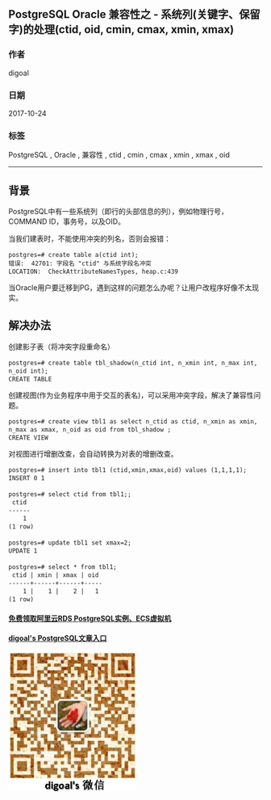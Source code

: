 ## PostgreSQL Oracle 兼容性之 - 系统列(关键字、保留字)的处理(ctid, oid, cmin, cmax, xmin, xmax)   
                    
### 作者                             
digoal                           
                                      
### 日期                                                                                                                                             
2017-10-24                                                                        
                                                                             
### 标签                                                                          
PostgreSQL , Oracle , 兼容性 , ctid , cmin , cmax , xmin , xmax , oid  
                                                                                                                                                
----                                                                                                                                          
                                                                                                                                                   
## 背景           
PostgreSQL中有一些系统列（即行的头部信息的列），例如物理行号，COMMAND ID，事务号，以及OID。  
  
当我们建表时，不能使用冲突的列名，否则会报错：  
  
```  
postgres=# create table a(ctid int);  
错误:  42701: 字段名 "ctid" 与系统字段名冲突  
LOCATION:  CheckAttributeNamesTypes, heap.c:439  
```  
  
当Oracle用户要迁移到PG，遇到这样的问题怎么办呢？让用户改程序好像不太现实。  
  
## 解决办法  
创建影子表（将冲突字段重命名）  
  
```  
postgres=# create table tbl_shadow(n_ctid int, n_xmin int, n_max int, n_oid int);  
CREATE TABLE  
```  
  
创建视图(作为业务程序中用于交互的表名)，可以采用冲突字段，解决了兼容性问题。  
  
```  
postgres=# create view tbl1 as select n_ctid as ctid, n_xmin as xmin, n_max as xmax, n_oid as oid from tbl_shadow ;  
CREATE VIEW  
```  
  
对视图进行增删改查，会自动转换为对表的增删改查。  
  
```  
postgres=# insert into tbl1 (ctid,xmin,xmax,oid) values (1,1,1,1);  
INSERT 0 1  
  
postgres=# select ctid from tbl1;;  
 ctid   
------  
    1  
(1 row)  
  
postgres=# update tbl1 set xmax=2;  
UPDATE 1  
  
postgres=# select * from tbl1;  
 ctid | xmin | xmax | oid   
------+------+------+-----  
    1 |    1 |    2 |   1  
(1 row)  
```  
  
  
  
  
  
  
  
  
  
  
  
  
  
#### [免费领取阿里云RDS PostgreSQL实例、ECS虚拟机](https://free.aliyun.com/ "57258f76c37864c6e6d23383d05714ea")
  
  
#### [digoal's PostgreSQL文章入口](https://github.com/digoal/blog/blob/master/README.md "22709685feb7cab07d30f30387f0a9ae")
  
  
![digoal's weixin](../pic/digoal_weixin.jpg "f7ad92eeba24523fd47a6e1a0e691b59")
  
  
  
  
  
  
  
